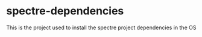 # spectre-dependencies
This is the project used to install the spectre project dependencies in the OS
